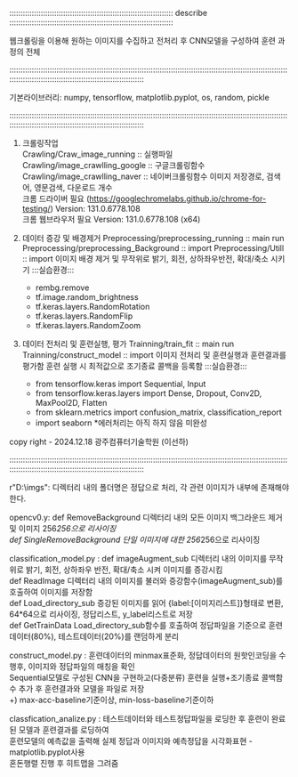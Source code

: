 ::::::::::::::::::::::::::::::::::::::::::::::::::::::::::::::::::::::::: describe :::::::::::::::::::::::::::::::::::::::::::::::::::::::::::::::::::::::::    

웹크롤링을 이용해 원하는 이미지를 수집하고 전처리 후 CNN모델을 구성하여 훈련 과정의 전체            
    
:::::::::::::::::::::::::::::::::::::::::::::::::::::::::::::::::::::::::::::::::::::::::::::::::::::::::::::::::::::::::::::::::::::::::::::::::::::::::::::::::::::::::::::::::::::::: 

기본라이브러리: numpy, tensorflow, matplotlib.pyplot, os, random, pickle 

::::::::::::::::::::::::::::::::::::::::::::::::::::::::::::::::::::::::::::::::::::::::::::::::::::::::::::::::::::::::::::::::::::::::::::::::::::::::::::::::::::::::::::::::::::::::  
1. 크롤링작업    
 Crawling/Craw_image_running :: 실행파일    
 Crawling/image_crawlling_google :: 구글크롤링함수 
 Crawling/image_crawlling_naver :: 네이버크롤링함수 
    이미지 저장경로, 검색어, 영문검색, 다운로드 개수    
    크롬 드라이버 필요 (https://googlechromelabs.github.io/chrome-for-testing/) Version: 131.0.6778.108  
    크롬 웹브라우저 필요 Version: 131.0.6778.108 (x64)   
    
2. 데이터 증강 및 배경제거
Preprocessing/preprocessing_running :: main run
Preprocessing/preprocessing_Background :: import
Preprocessing/Utill :: import
    이미지 배경 제거 및 무작위로 밝기, 회전, 상하좌우반전, 확대/축소 시키기
        :::실습환경:::
      - rembg.remove
      - tf.image.random_brightness
      - tf.keras.layers.RandomRotation
      - tf.keras.layers.RandomFlip
      - tf.keras.layers.RandomZoom

3. 데이터 전처리 및 훈련실행, 평가
Trainning/train_fit :: main run
Trainning/construct_model :: import 
    이미지 전처리 및 훈련실행과 훈련결과를 평가함
    훈련 실행 시 최적값으로 조기종료 콜백을 등록함
        :::실습환경:::
      - from tensorflow.keras import Sequential, Input
      - from tensorflow.keras.layers import Dense, Dropout, Conv2D, MaxPool2D, Flatten
      - from sklearn.metrics import confusion_matrix, classification_report
      - import seaborn
   *에러처리는 아직 하지 않음 미완성

copy right - 2024.12.18 광주컴퓨터기술학원 (이선하) 

::::::::::::::::::::::::::::::::::::::::::::::::::::::::::::::::::::::::::::::::::::::::::::::::::::::::::::::::::::::::::::::::::::::::::::::::::::::::::::::::::::::::::::::::::::::::  

r"D:\imgs": 디렉터리 내의 폴더명은 정답으로 처리, 각 관련 이미지가 내부에 존재해야 한다.           

opencv0.y: def RemoveBackground 디렉터리 내의 모든 이미지 백그라운드 제거 및 이미지 256*256으로 리사이징           
           def SingleRemoveBackground 단일 이미지에 대한 256*256으로 리사이징           

classification_model.py : def imageAugment_sub 디렉터리 내의 이미지를 무작위로 밝기, 회전, 상하좌우 반전, 확대/축소 시켜 이미지를 증강시킴                      
                          def ReadImage 디렉터리 내의 이미지를 불러와 증강함수(imageAugment_sub)를 호출하여 이미지를 저장함           
                          def Load_directory_sub 증강된 이미지를 읽어 {label:[이미지리스트]}형태로 변환, 64*64으로 리사이징, 정답리스트, y_label리스트로 저장           
                          def GetTrainData Load_directory_sub함수를 호출하여 정답파일을 기준으로 훈련데이터(80%), 테스트데이터(20%)를 랜덤하게 분리           
                       
construct_model.py : 훈련데이터의 minmax표준화, 정답데이터의 원핫인코딩을 수행후, 이미지와 정답파일의 매칭을 확인           
                     Sequential모델로 구성된 CNN을 구현하고(다중분류) 훈련을 실행+조기종료 콜백함수 추가 후 훈련결과와 모델을 파일로 저장           
                    +) max-acc-baseline기준이상, min-loss-baseline기준이하           

classfication_analize.py : 테스트데이터와 테스트정답파일을 로딩한 후 훈련이 완료된 모델과 훈련결과를 로딩하여           
                           훈련모델의 예측값을 출력해 실제 정답과 이미지와 예측정답을 시각화표현 -matplotlib.pyplot사용           
                           혼돈행렬 진행 후 히트맵을 그려줌  